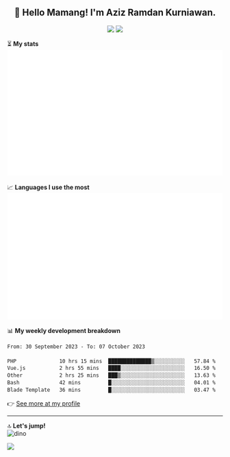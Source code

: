 <h2 align="center">👋 Hello Mamang! I'm Aziz Ramdan Kurniawan.</h2>  
<p align="center">
  <img src="https://komarev.com/ghpvc/?username=azizramdan">
  <img src="https://wakatime.com/badge/user/90056fa0-4c31-4eca-954e-2a3ac05896f9.svg">
</p>
    
⏳ **My stats**  
![](https://raw.githubusercontent.com/azizramdan/github-stats/master/generated/overview.svg#gh-dark-mode-only)

📈 **Languages I use the most**  
![](https://raw.githubusercontent.com/azizramdan/github-stats/master/generated/languages.svg#gh-dark-mode-only)

📊 **My weekly development breakdown**
<!--START_SECTION:waka-->

```txt
From: 30 September 2023 - To: 07 October 2023

PHP              10 hrs 15 mins  ██████████████▒░░░░░░░░░░   57.84 %
Vue.js           2 hrs 55 mins   ████░░░░░░░░░░░░░░░░░░░░░   16.50 %
Other            2 hrs 25 mins   ███▒░░░░░░░░░░░░░░░░░░░░░   13.63 %
Bash             42 mins         █░░░░░░░░░░░░░░░░░░░░░░░░   04.01 %
Blade Template   36 mins         █░░░░░░░░░░░░░░░░░░░░░░░░   03.47 %
```

<!--END_SECTION:waka-->
👉 [See more at my profile](https://wakatime.com/@azizramdan)
***
🔝 **Let's jump!**  
![dino](https://raw.githubusercontent.com/azizramdan/azizramdan/master/dino.gif)  

![](https://hit.yhype.me/github/profile?user_id=27954794)
